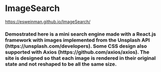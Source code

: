 # ImageSearch

https://esweinman.github.io/ImageSearch/

<h3>Demostrated here is a mini search engine made with a React.js framework with images implemented from the Unsplash API  (https://unsplash.com/developers). Some CSS design also supported with Axios (https://github.com/axios/axios). The site is designed so that each image is rendered in their original state and not reshaped to be all the same size.</h3>
